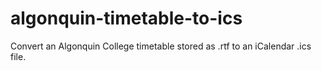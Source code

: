 # algonquin-timetable-to-ics
Convert an Algonquin College timetable stored as .rtf to an iCalendar .ics file.
